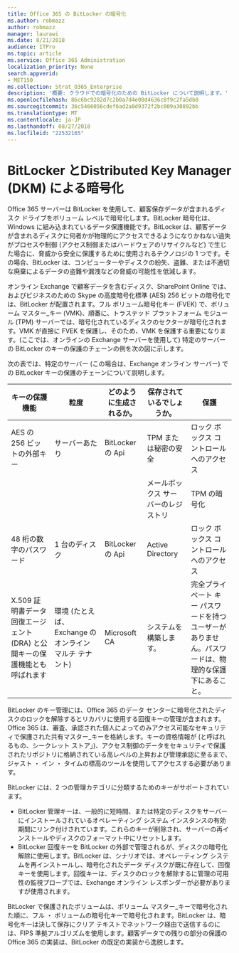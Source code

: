 ```yaml
---
title: Office 365 の BitLocker の暗号化
ms.author: robmazz
author: robmazz
manager: laurawi
ms.date: 8/21/2018
audience: ITPro
ms.topic: article
ms.service: Office 365 Administration
localization_priority: None
search.appverid:
- MET150
ms.collection: Strat_O365_Enterprise
description: '概要: クラウドでの暗号化のための BitLocker について説明します。'
ms.openlocfilehash: 86c6bc9282d7c2b0a7d4e08d4636c8f9c2fa5db8
ms.sourcegitcommit: 36c5466056cdef6ad2a8d9372f2bc009a30892bb
ms.translationtype: MT
ms.contentlocale: ja-JP
ms.lasthandoff: 08/27/2018
ms.locfileid: "22532165"
---
```

# <a name="bitlocker-and-distributed-key-manager-dkm-for-encryption"></a>BitLocker とDistributed Key Manager (DKM) による暗号化
Office 365 サーバーは BitLocker を使用して、顧客保存データが含まれるディスク ドライブをボリューム レベルで暗号化します。BitLocker 暗号化は、Windows に組み込まれているデータ保護機能です。BitLocker は、顧客データが含まれるディスクに何者かが物理的にアクセスできるようになりかねない過失がプロセスや制御 (アクセス制御またはハードウェアのリサイクルなど) で生じた場合に、脅威から安全に保護するために使用されるテクノロジの 1 つです。その場合、BitLocker は、コンピューターやディスクの紛失、盗難、または不適切な廃棄によるデータの盗難や漏洩などの脅威の可能性を低減します。

オンライン Exchange で顧客データを含むディスク、SharePoint Online では、およびビジネスのための Skype の高度暗号化標準 (AES) 256 ビットの暗号化では、BitLocker が配置されます。フル ボリューム暗号化キー (FVEK) で、ボリューム マスター_キー (VMK)、順番に、トラステッド プラットフォーム モジュール (TPM) サーバーでは、暗号化されているディスクのセクターが暗号化されます。VMK が直接に FVEK を保護し、そのため、VMK を保護する重要になります。(ここでは、オンラインの Exchange サーバーを使用して) 特定のサーバーの BitLocker のキーの保護のチェーンの例を次の図に示します。

次の表では、特定のサーバー (この場合は、Exchange オンライン サーバー) での BitLocker キーの保護のチェーンについて説明します。

| キーの保護機能 | 粒度 | どのように生成されるか。 | 保存されているでしょうか。 | 保護 |
|--------------------------------------------------------------------------------|-------------------------------------------------|----------------|-------------------------|--------------------------------------------------------------------------------------------------|
| AES の 256 ビットの外部キー | サーバーあたり | BitLocker の Api | TPM または秘密の安全 | ロック ボックス コントロールへのアクセス |
|  |  |  | メールボックス サーバーのレジストリ | TPM の暗号化 |
| 48 桁の数字のパスワード | 1 台のディスク | BitLocker の Api | Active Directory | ロック ボックス コントロールへのアクセス |
| X.509 証明書データ回復エージェント (DRA) と公開キーの保護機能とも呼ばれます | 環境 (たとえば、Exchange のオンライン マルチ テナント) | Microsoft CA | システムを構築します。 | 完全プライベート キー パスワードを持つユーザーがありません。パスワードは、物理的な保護下にあること。 |


BitLocker のキー管理には、Office 365 のデータ センターに暗号化されたディスクのロックを解除するとリカバリに使用する回復キーの管理が含まれます。Office 365 は、審査、承認された個人によってのみアクセス可能なセキュリティで保護された共有マスター_キーを格納します。キーの資格情報が (と呼ばれるもの、シークレット ストア」)、アクセス制御のデータをセキュリティで保護されたリポジトリに格納されている高レベルの上昇および管理承認に至るまで、ジャスト ・ イン ・ タイムの標高のツールを使用してアクセスする必要があります。

BitLocker には、2 つの管理カテゴリに分類するためのキーがサポートされています。
- BitLocker 管理キーは、一般的に短時間、または特定のディスクをサーバーにインストールされているオペレーティング システム インスタンスの有効期間にリンク付けされています。これらのキーが削除され、サーバーの再インストールやディスクのフォーマット中にリセットします。
- BitLocker 回復キーを BitLocker の外部で管理されるが、ディスクの暗号化解除に使用します。BitLocker は、シナリオでは、オペレーティング システムを再インストールし、暗号化されたデータ ディスクが既に存在して、回復キーを使用します。回復キーは、ディスクのロックを解除するに管理の可用性の監視プローブでは、Exchange オンライン レスポンダーが必要がありますが使用されます。

BitLocker で保護されたボリュームは、ボリューム マスター_キーで暗号化された順に、フル ・ ボリュームの暗号化キーで暗号化されます。BitLocker は、暗号化キーは決して保存にクリア テキストでネットワーク経由で送信するのには、FIPS 準拠アルゴリズムを使用します。顧客データでの残りの部分の保護の Office 365 の実装は、BitLocker の既定の実装から逸脱します。